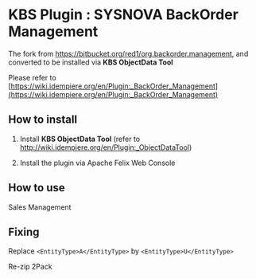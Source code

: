 # KBS Plugin : SYSNOVA  BackOrder Management

The fork from https://bitbucket.org/red1/org.backorder.management, and converted to be installed via **KBS ObjectData Tool** 

Please refer to [https://wiki.idempiere.org/en/Plugin:_BackOrder_Management](https://wiki.idempiere.org/en/Plugin:_BackOrder_Management)

## How to install

1. Install **KBS ObjectData Tool** (refer to http://wiki.idempiere.org/en/Plugin:_ObjectDataTool)

2. Install the plugin via Apache Felix Web Console

## How to use

Sales Management

## Fixing

Replace `<EntityType>A</EntityType>` by `<EntityType>U</EntityType>`

Re-zip 2Pack